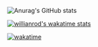 ![Anurag's GitHub stats](https://github-readme-stats.vercel.app/api?username=Drkiller99&count_private=true&theme=radical)

[![willianrod's wakatime stats](https://github-readme-stats.vercel.app/api/wakatime?username=Drkiller99)](https://github.com/anuraghazra/github-readme-stats)

[![wakatime](https://wakatime.com/badge/user/7b9aaecc-9c63-404c-9d8e-523d0a0941b0.svg)](https://wakatime.com/@1c39c599-5497-41b9-a5be-2c4676e7fd23)
